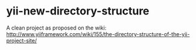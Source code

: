 yii-new-directory-structure
===========================

A clean project as proposed on the wiki: http://www.yiiframework.com/wiki/155/the-directory-structure-of-the-yii-project-site/